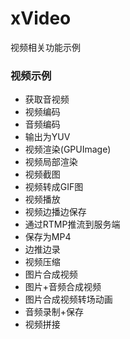 # xVideo
视频相关功能示例

### 视频示例

* 获取音视频
* 视频编码
* 音频编码
* 输出为YUV
* 视频渲染(GPUImage)
* 视频局部渲染
* 视频截图
* 视频转成GIF图
* 视频播放
* 视频边播边保存
* 通过RTMP推流到服务端
* 保存为MP4
* 边推边录
* 视频压缩
* 图片合成视频
* 图片+音频合成视频
* 图片合成视频转场动画
* 音频录制+保存
* 视频拼接
